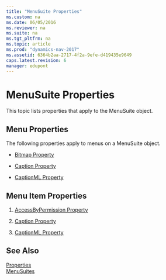 ```yaml
---
title: "MenuSuite Properties"
ms.custom: na
ms.date: 06/05/2016
ms.reviewer: na
ms.suite: na
ms.tgt_pltfrm: na
ms.topic: article
ms.prod: "dynamics-nav-2017"
ms.assetid: 6364b2aa-2717-4f2a-9efe-d419435e9649
caps.latest.revision: 6
manager: edupont
---
```

# MenuSuite Properties
This topic lists properties that apply to the MenuSuite object.  

## Menu Properties  
 The following properties apply to menus on a MenuSuite object.  

-   [Bitmap Property](Bitmap-Property.md)  

-   [Caption Property](Caption-Property.md)  

-   [CaptionML Property](CaptionML-Property.md)  

## Menu Item Properties  

1.  [AccessByPermission Property](AccessByPermission-Property.md)  

2.  [Caption Property](Caption-Property.md)  

3.  [CaptionML Property](CaptionML-Property.md)  

## See Also  
 [Properties](Properties.md)   
 [MenuSuites](MenuSuites.md)
